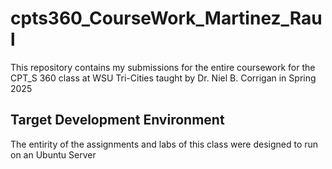 # cpts360_CourseWork_Martinez_Raul
This repository contains my submissions for the entire coursework for the   
CPT_S 360 class at WSU Tri-Cities taught by Dr. Niel B. Corrigan in Spring 2025  

## Target Development Environment
The entirity of the assignments and labs of this class were designed to run on an Ubuntu Server  
